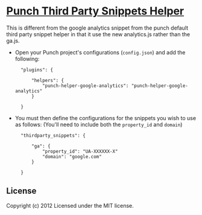 # [Punch Third Party Snippets Helper](https://npmjs.org/package/punch-helper-google-analytics)

This is different from the google analytics snippet from the punch default third party snippet helper in that it use the new analytics.js rather than the ga.js.

* Open your Punch project's configurations (`config.json`) and add the following:

		"plugins": {

			"helpers": {
				"punch-helper-google-analytics": "punch-helper-google-analytics"
			}

		}

* You must then define the configurations for the snippets you wish to use as follows: (You'll need to include both the `property_id` and `domain`)

		"thirdparty_snippets": {

			"ga": {
				"property_id": "UA-XXXXXX-X"
				"domain": "google.com"
			}

		}

## License

Copyright (c) 2012
Licensed under the MIT license.
